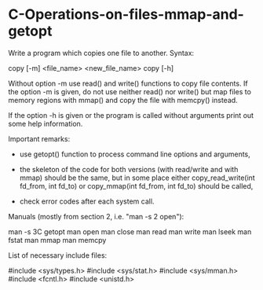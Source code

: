 # C-Operations-on-files-mmap-and-getopt

Write a program which copies one file to another. Syntax:

  copy [-m] <file_name> <new_file_name>
  copy [-h]


Without option -m use read() and write() functions to copy file contents. If
the option -m is given, do not use neither read() nor write() but map files
to memory regions with mmap() and copy the file with memcpy() instead.

If the option -h is given or the program is called without arguments print
out some help information.  

Important remarks: 

- use getopt() function to process command line options and arguments,

- the skeleton of the code for both versions (with read/write and with mmap)
  should be the same, but in some place either copy_read_write(int fd_from,
  int fd_to) or copy_mmap(int fd_from, int fd_to) should be called,

- check error codes after each system call.


Manuals (mostly from section 2, i.e. "man -s 2 open"):

man -s 3C getopt
man open
man close
man read
man write
man lseek
man fstat
man mmap
man memcpy 

List of necessary include files:

#include <sys/types.h>
#include <sys/stat.h>
#include <sys/mman.h>
#include <fcntl.h>
#include <unistd.h>
